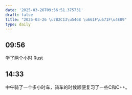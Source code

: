 ```yaml
---
date: '2025-03-26T09:56:51.375731'
draft: false
title: "2025-03-26 \u7B2C13\u5468 \u661F\u671F\u4E09"
type: daily
---
```


## 09:56

学了两个小时 Rust


## 14:33

中午骑了一个多小时车，骑车的时候顺便复习了一些C和C++。

